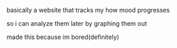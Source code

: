 basically a website that tracks my how mood progresses

so i can analyze them later by graphing them out

made this because im bored(definitely)
